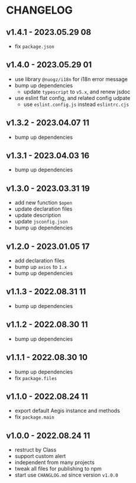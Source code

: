 # CHANGELOG

## v1.4.1 - 2023.05.29 08
* fix `package.json`


## v1.4.0 - 2023.05.29 01
* use library `@nuogz/i18n` for i18n error message
* bump up dependencies
	* update `typescript` to `v5.x`, and renew jsdoc
* use eslint flat config, and related config udpate
	* use `eslint.config.js` instead `eslintrc.cjs`


## v1.3.2 - 2023.04.07 11
* bump up dependencies


## v1.3.1 - 2023.04.03 16
* bump up dependencies


## v1.3.0 - 2023.03.31 19
* add new function `$open`
* update declaration files
* update description
* update `jsconfig.json`
* bump up dependencies


## v1.2.0 - 2023.01.05 17
* add declaration files
* bump up `axios` to `1.x`
* bump up dependencies


## v1.1.3 - 2022.08.31 11
* bump up dependencies


## v1.1.2 - 2022.08.30 11
* bump up dependencies


## v1.1.1 - 2022.08.30 10
* bump up dependencies
* fix `package.files`


## v1.1.0 - 2022.08.24 11
* export default Aegis instance and methods
* fix `package.main`


## v1.0.0 - 2022.08.24 11
* restruct by Class
* support custom alert
* independent from many projects
* tweak all files for publishing to npm
* start use `CHANGLOG.md` since version `v1.0.0`
